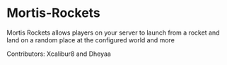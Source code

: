 # Mortis-Rockets
Mortis Rockets allows players on your server to launch from a rocket and land on a random place at the configured world and more

Contributors:
Xcalibur8 and Dheyaa
